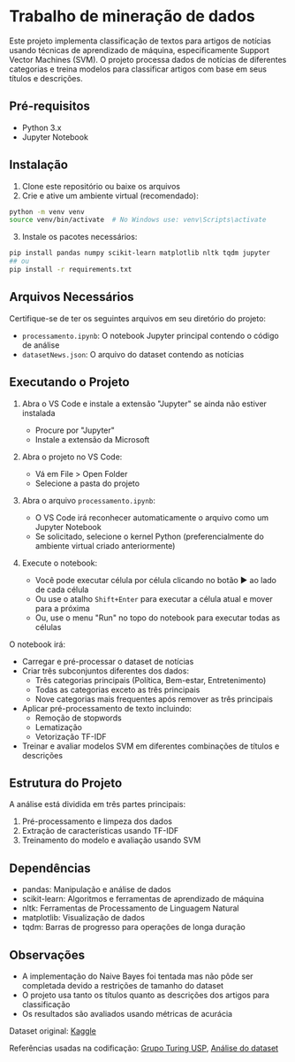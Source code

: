 # Trabalho de mineração de dados

Este projeto implementa classificação de textos para artigos de notícias usando técnicas de aprendizado de máquina, especificamente Support Vector Machines (SVM). O projeto processa dados de notícias de diferentes categorias e treina modelos para classificar artigos com base em seus títulos e descrições.

## Pré-requisitos

- Python 3.x
- Jupyter Notebook

## Instalação

1. Clone este repositório ou baixe os arquivos
2. Crie e ative um ambiente virtual (recomendado):
```bash
python -m venv venv
source venv/bin/activate  # No Windows use: venv\Scripts\activate
```

3. Instale os pacotes necessários:
```bash
pip install pandas numpy scikit-learn matplotlib nltk tqdm jupyter
## ou
pip install -r requirements.txt
```

## Arquivos Necessários

Certifique-se de ter os seguintes arquivos em seu diretório do projeto:
- `processamento.ipynb`: O notebook Jupyter principal contendo o código de análise
- `datasetNews.json`: O arquivo do dataset contendo as notícias

## Executando o Projeto

1. Abra o VS Code e instale a extensão "Jupyter" se ainda não estiver instalada
   - Procure por "Jupyter"
   - Instale a extensão da Microsoft

2. Abra o projeto no VS Code:
   - Vá em File > Open Folder
   - Selecione a pasta do projeto

3. Abra o arquivo `processamento.ipynb`:
   - O VS Code irá reconhecer automaticamente o arquivo como um Jupyter Notebook
   - Se solicitado, selecione o kernel Python (preferencialmente do ambiente virtual criado anteriormente)

4. Execute o notebook:
   - Você pode executar célula por célula clicando no botão ▶️ ao lado de cada célula
   - Ou use o atalho `Shift+Enter` para executar a célula atual e mover para a próxima
   - Ou, use o menu "Run" no topo do notebook para executar todas as células

O notebook irá:
   - Carregar e pré-processar o dataset de notícias
   - Criar três subconjuntos diferentes dos dados:
     - Três categorias principais (Política, Bem-estar, Entretenimento)
     - Todas as categorias exceto as três principais
     - Nove categorias mais frequentes após remover as três principais
   - Aplicar pré-processamento de texto incluindo:
     - Remoção de stopwords
     - Lematização
     - Vetorização TF-IDF
   - Treinar e avaliar modelos SVM em diferentes combinações de títulos e descrições

## Estrutura do Projeto

A análise está dividida em três partes principais:
1. Pré-processamento e limpeza dos dados
2. Extração de características usando TF-IDF
3. Treinamento do modelo e avaliação usando SVM

## Dependências

- pandas: Manipulação e análise de dados
- scikit-learn: Algoritmos e ferramentas de aprendizado de máquina
- nltk: Ferramentas de Processamento de Linguagem Natural
- matplotlib: Visualização de dados
- tqdm: Barras de progresso para operações de longa duração

## Observações

- A implementação do Naive Bayes foi tentada mas não pôde ser completada devido a restrições de tamanho do dataset
- O projeto usa tanto os títulos quanto as descrições dos artigos para classificação
- Os resultados são avaliados usando métricas de acurácia

Dataset original: [Kaggle](https://www.kaggle.com/datasets/rmisra/news-category-dataset/data)

Referências usadas na codificação: [Grupo Turing USP](https://github.com/turing-usp/fernando-pessoa), [Análise do dataset](https://www.kaggle.com/code/avikumart/nlp-news-articles-classif-wordembeddings-rnn#1.3-Text-data-Preprocessing)
